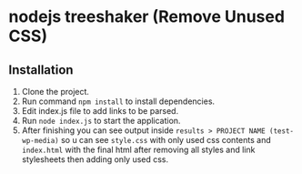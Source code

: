 # nodejs treeshaker (Remove Unused CSS)

## Installation
1. Clone the project.
2. Run command `npm install` to install dependencies.
3. Edit index.js file to add links to be parsed.
4. Run `node index.js` to start the application.
5. After finishing you can see output inside `results > PROJECT NAME (test-wp-media)` 
so u can see `style.css` with only used css contents and `index.html` with the final html after removing all styles and link stylesheets then adding only used css.

